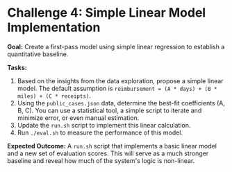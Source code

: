 # Challenge 4: Simple Linear Model Implementation

**Goal:** Create a first-pass model using simple linear regression to establish a quantitative baseline.

**Tasks:**
1.  Based on the insights from the data exploration, propose a simple linear model. The default assumption is `reimbursement = (A * days) + (B * miles) + (C * receipts)`.
2.  Using the `public_cases.json` data, determine the best-fit coefficients (A, B, C). You can use a statistical tool, a simple script to iterate and minimize error, or even manual estimation.
3.  Update the `run.sh` script to implement this linear calculation.
4.  Run `./eval.sh` to measure the performance of this model.

**Expected Outcome:** A `run.sh` script that implements a basic linear model and a new set of evaluation scores. This will serve as a much stronger baseline and reveal how much of the system's logic is non-linear. 